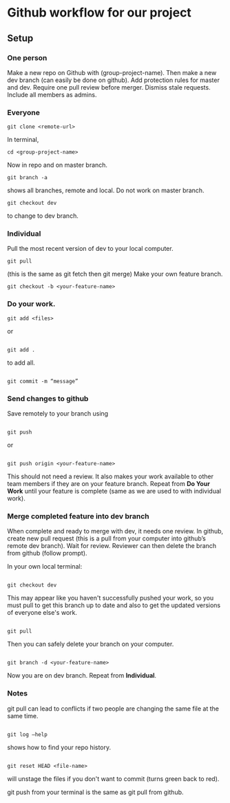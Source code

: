 # Github workflow for our project

## Setup

### One person

Make a new repo on Github with (group-project-name). Then make a new dev branch (can easily be done on github). Add protection rules for master and dev. Require one pull review before merger. Dismiss stale requests. Include all members as admins.

### Everyone

```
git clone <remote-url>
```

In terminal,

```
cd <group-project-name>
```

Now in repo and on master branch.

```
git branch -a
```

shows all branches, remote and local.
Do not work on master branch.

```
git checkout dev
```

to change to dev branch.

### Individual

Pull the most recent version of dev to your local computer.

```
git pull
```

(this is the same as git fetch then git merge)
Make your own feature branch.

```
git checkout -b <your-feature-name>
```

### Do your work.

```
git add <files>
```

or

```

git add .

```

to add all.

```

git commit -m “message”

```

### Send changes to github

Save remotely to your branch using

```

git push

```

or

```

git push origin <your-feature-name>

```

This should not need a review. It also makes your work available to other team members if they are on your feature branch.
Repeat from **Do Your Work** until your feature is complete (same as we are used to with individual work).

### Merge completed feature into dev branch

When complete and ready to merge with dev, it needs one review.
In github, create new pull request (this is a pull from your computer into github’s remote dev branch).
Wait for review.
Reviewer can then delete the branch from github (follow prompt).

In your own local terminal:

```

git checkout dev

```

This may appear like you haven't successfully pushed your work, so you must pull to get this branch up to date and also to get the updated versions of everyone else's work.

```

git pull

```

Then you can safely delete your branch on your computer.

```

git branch -d <your-feature-name>

```

Now you are on dev branch. Repeat from **Individual**.

### Notes

git pull can lead to conflicts if two people are changing the same file at the same time.

```

git log —help

```

shows how to find your repo history.

```

git reset HEAD <file-name>

```

will unstage the files if you don't want to commit (turns green back to red).

git push from your terminal is the same as git pull from github.
